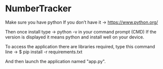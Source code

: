 # NumberTracker

Make sure you have python
If you don’t have it -> https://www.python.org/

Then once install type -> python -v
in your command prompt (CMD)
If the version is displayed it means python and install well on your device.


To access the application there are libraries required, type this command line -> $ pip install -r requirements.txt


And then launch the application named "app.py".


